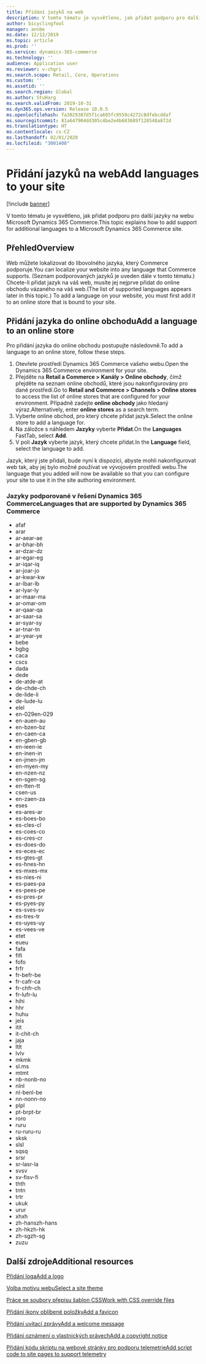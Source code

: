 ```yaml
---
title: Přidání jazyků na web
description: V tomto tématu je vysvětleno, jak přidat podporu pro další jazyky na webu Microsoft Dynamics 365 Commerce.
author: bicyclingfool
manager: annbe
ms.date: 12/12/2019
ms.topic: article
ms.prod: ''
ms.service: dynamics-365-commerce
ms.technology: ''
audience: Application user
ms.reviewer: v-chgri
ms.search.scope: Retail, Core, Operations
ms.custom: ''
ms.assetid: ''
ms.search.region: Global
ms.author: StuHarg
ms.search.validFrom: 2019-10-31
ms.dyn365.ops.version: Release 10.0.5
ms.openlocfilehash: fa3029387d5f1ca605fc9559c4272c8dfebcddaf
ms.sourcegitcommit: 81a647904dd305c4be2e4b683689f128548a872d
ms.translationtype: HT
ms.contentlocale: cs-CZ
ms.lasthandoff: 02/01/2020
ms.locfileid: "3001408"
---
```

# <a name="add-languages-to-your-site"></a><span data-ttu-id="dd7e7-103">Přidání jazyků na web</span><span class="sxs-lookup"><span data-stu-id="dd7e7-103">Add languages to your site</span></span>


[!include [banner](includes/banner.md)]

<span data-ttu-id="dd7e7-104">V tomto tématu je vysvětleno, jak přidat podporu pro další jazyky na webu Microsoft Dynamics 365 Commerce.</span><span class="sxs-lookup"><span data-stu-id="dd7e7-104">This topic explains how to add support for additional languages to a Microsoft Dynamics 365 Commerce site.</span></span>

## <a name="overview"></a><span data-ttu-id="dd7e7-105">Přehled</span><span class="sxs-lookup"><span data-stu-id="dd7e7-105">Overview</span></span>

<span data-ttu-id="dd7e7-106">Web můžete lokalizovat do libovolného jazyka, který Commerce podporuje.</span><span class="sxs-lookup"><span data-stu-id="dd7e7-106">You can localize your website into any language that Commerce supports.</span></span> <span data-ttu-id="dd7e7-107">(Seznam podporovaných jazyků je uveden dále v tomto tématu.) Chcete-li přidat jazyk na váš web, musíte jej nejprve přidat do online obchodu vázaného na váš web.</span><span class="sxs-lookup"><span data-stu-id="dd7e7-107">(The list of supported languages appears later in this topic.) To add a language on your website, you must first add it to an online store that is bound to your site.</span></span>

## <a name="add-a-language-to-an-online-store"></a><span data-ttu-id="dd7e7-108">Přidání jazyka do online obchodu</span><span class="sxs-lookup"><span data-stu-id="dd7e7-108">Add a language to an online store</span></span>

<span data-ttu-id="dd7e7-109">Pro přidání jazyka do online obchodu postupujte následovně.</span><span class="sxs-lookup"><span data-stu-id="dd7e7-109">To add a language to an online store, follow these steps.</span></span>

1. <span data-ttu-id="dd7e7-110">Otevřete prostředí Dynamics 365 Commerce vašeho webu.</span><span class="sxs-lookup"><span data-stu-id="dd7e7-110">Open the Dynamics 365 Commerce environment for your site.</span></span>
1. <span data-ttu-id="dd7e7-111">Přejděte na **Retail a Commerce \> Kanály \> Online obchody**, čímž přejděte na seznam online obchodů, které jsou nakonfigurovány pro dané prostředí.</span><span class="sxs-lookup"><span data-stu-id="dd7e7-111">Go to **Retail and Commerce \> Channels \> Online stores** to access the list of online stores that are configured for your environment.</span></span> <span data-ttu-id="dd7e7-112">Případně zadejte **online obchody** jako hledaný výraz.</span><span class="sxs-lookup"><span data-stu-id="dd7e7-112">Alternatively, enter **online stores** as a search term.</span></span>
1. <span data-ttu-id="dd7e7-113">Vyberte online obchod, pro který chcete přidat jazyk.</span><span class="sxs-lookup"><span data-stu-id="dd7e7-113">Select the online store to add a language for.</span></span>
1. <span data-ttu-id="dd7e7-114">Na záložce s náhledem **Jazyky** vyberte **Přidat**.</span><span class="sxs-lookup"><span data-stu-id="dd7e7-114">On the **Languages** FastTab, select **Add**.</span></span>
1. <span data-ttu-id="dd7e7-115">V poli **Jazyk** vyberte jazyk, který chcete přidat.</span><span class="sxs-lookup"><span data-stu-id="dd7e7-115">In the **Language** field, select the language to add.</span></span>

<span data-ttu-id="dd7e7-116">Jazyk, který jste přidali, bude nyní k dispozici, abyste mohli nakonfigurovat web tak, aby jej bylo možné používat ve vývojovém prostředí webu.</span><span class="sxs-lookup"><span data-stu-id="dd7e7-116">The language that you added will now be available so that you can configure your site to use it in the site authoring environment.</span></span>

### <a name="languages-that-are-supported-by-dynamics-365-commerce"></a><span data-ttu-id="dd7e7-117">Jazyky podporované v řešení Dynamics 365 Commerce</span><span class="sxs-lookup"><span data-stu-id="dd7e7-117">Languages that are supported by Dynamics 365 Commerce</span></span>

- <span data-ttu-id="dd7e7-118">af</span><span class="sxs-lookup"><span data-stu-id="dd7e7-118">af</span></span>
- <span data-ttu-id="dd7e7-119">ar</span><span class="sxs-lookup"><span data-stu-id="dd7e7-119">ar</span></span>
- <span data-ttu-id="dd7e7-120">ar-ae</span><span class="sxs-lookup"><span data-stu-id="dd7e7-120">ar-ae</span></span>
- <span data-ttu-id="dd7e7-121">ar-bh</span><span class="sxs-lookup"><span data-stu-id="dd7e7-121">ar-bh</span></span>
- <span data-ttu-id="dd7e7-122">ar-dz</span><span class="sxs-lookup"><span data-stu-id="dd7e7-122">ar-dz</span></span>
- <span data-ttu-id="dd7e7-123">ar-eg</span><span class="sxs-lookup"><span data-stu-id="dd7e7-123">ar-eg</span></span>
- <span data-ttu-id="dd7e7-124">ar-iq</span><span class="sxs-lookup"><span data-stu-id="dd7e7-124">ar-iq</span></span>
- <span data-ttu-id="dd7e7-125">ar-jo</span><span class="sxs-lookup"><span data-stu-id="dd7e7-125">ar-jo</span></span>
- <span data-ttu-id="dd7e7-126">ar-kw</span><span class="sxs-lookup"><span data-stu-id="dd7e7-126">ar-kw</span></span>
- <span data-ttu-id="dd7e7-127">ar-lb</span><span class="sxs-lookup"><span data-stu-id="dd7e7-127">ar-lb</span></span>
- <span data-ttu-id="dd7e7-128">ar-ly</span><span class="sxs-lookup"><span data-stu-id="dd7e7-128">ar-ly</span></span>
- <span data-ttu-id="dd7e7-129">ar-ma</span><span class="sxs-lookup"><span data-stu-id="dd7e7-129">ar-ma</span></span>
- <span data-ttu-id="dd7e7-130">ar-om</span><span class="sxs-lookup"><span data-stu-id="dd7e7-130">ar-om</span></span>
- <span data-ttu-id="dd7e7-131">ar-qa</span><span class="sxs-lookup"><span data-stu-id="dd7e7-131">ar-qa</span></span>
- <span data-ttu-id="dd7e7-132">ar-sa</span><span class="sxs-lookup"><span data-stu-id="dd7e7-132">ar-sa</span></span>
- <span data-ttu-id="dd7e7-133">ar-sy</span><span class="sxs-lookup"><span data-stu-id="dd7e7-133">ar-sy</span></span>
- <span data-ttu-id="dd7e7-134">ar-tn</span><span class="sxs-lookup"><span data-stu-id="dd7e7-134">ar-tn</span></span>
- <span data-ttu-id="dd7e7-135">ar-ye</span><span class="sxs-lookup"><span data-stu-id="dd7e7-135">ar-ye</span></span>
- <span data-ttu-id="dd7e7-136">be</span><span class="sxs-lookup"><span data-stu-id="dd7e7-136">be</span></span>
- <span data-ttu-id="dd7e7-137">bg</span><span class="sxs-lookup"><span data-stu-id="dd7e7-137">bg</span></span>
- <span data-ttu-id="dd7e7-138">ca</span><span class="sxs-lookup"><span data-stu-id="dd7e7-138">ca</span></span>
- <span data-ttu-id="dd7e7-139">cs</span><span class="sxs-lookup"><span data-stu-id="dd7e7-139">cs</span></span>
- <span data-ttu-id="dd7e7-140">da</span><span class="sxs-lookup"><span data-stu-id="dd7e7-140">da</span></span>
- <span data-ttu-id="dd7e7-141">de</span><span class="sxs-lookup"><span data-stu-id="dd7e7-141">de</span></span>
- <span data-ttu-id="dd7e7-142">de-at</span><span class="sxs-lookup"><span data-stu-id="dd7e7-142">de-at</span></span>
- <span data-ttu-id="dd7e7-143">de-ch</span><span class="sxs-lookup"><span data-stu-id="dd7e7-143">de-ch</span></span>
- <span data-ttu-id="dd7e7-144">de-li</span><span class="sxs-lookup"><span data-stu-id="dd7e7-144">de-li</span></span>
- <span data-ttu-id="dd7e7-145">de-lu</span><span class="sxs-lookup"><span data-stu-id="dd7e7-145">de-lu</span></span>
- <span data-ttu-id="dd7e7-146">el</span><span class="sxs-lookup"><span data-stu-id="dd7e7-146">el</span></span>
- <span data-ttu-id="dd7e7-147">en-029</span><span class="sxs-lookup"><span data-stu-id="dd7e7-147">en-029</span></span>
- <span data-ttu-id="dd7e7-148">en-au</span><span class="sxs-lookup"><span data-stu-id="dd7e7-148">en-au</span></span>
- <span data-ttu-id="dd7e7-149">en-bz</span><span class="sxs-lookup"><span data-stu-id="dd7e7-149">en-bz</span></span>
- <span data-ttu-id="dd7e7-150">en-ca</span><span class="sxs-lookup"><span data-stu-id="dd7e7-150">en-ca</span></span>
- <span data-ttu-id="dd7e7-151">en-gb</span><span class="sxs-lookup"><span data-stu-id="dd7e7-151">en-gb</span></span>
- <span data-ttu-id="dd7e7-152">en-ie</span><span class="sxs-lookup"><span data-stu-id="dd7e7-152">en-ie</span></span>
- <span data-ttu-id="dd7e7-153">en-in</span><span class="sxs-lookup"><span data-stu-id="dd7e7-153">en-in</span></span>
- <span data-ttu-id="dd7e7-154">en-jm</span><span class="sxs-lookup"><span data-stu-id="dd7e7-154">en-jm</span></span>
- <span data-ttu-id="dd7e7-155">en-my</span><span class="sxs-lookup"><span data-stu-id="dd7e7-155">en-my</span></span>
- <span data-ttu-id="dd7e7-156">en-nz</span><span class="sxs-lookup"><span data-stu-id="dd7e7-156">en-nz</span></span>
- <span data-ttu-id="dd7e7-157">en-sg</span><span class="sxs-lookup"><span data-stu-id="dd7e7-157">en-sg</span></span>
- <span data-ttu-id="dd7e7-158">en-tt</span><span class="sxs-lookup"><span data-stu-id="dd7e7-158">en-tt</span></span>
- <span data-ttu-id="dd7e7-159">cs</span><span class="sxs-lookup"><span data-stu-id="dd7e7-159">en-us</span></span>
- <span data-ttu-id="dd7e7-160">en-za</span><span class="sxs-lookup"><span data-stu-id="dd7e7-160">en-za</span></span>
- <span data-ttu-id="dd7e7-161">es</span><span class="sxs-lookup"><span data-stu-id="dd7e7-161">es</span></span>
- <span data-ttu-id="dd7e7-162">es-ar</span><span class="sxs-lookup"><span data-stu-id="dd7e7-162">es-ar</span></span>
- <span data-ttu-id="dd7e7-163">es-bo</span><span class="sxs-lookup"><span data-stu-id="dd7e7-163">es-bo</span></span>
- <span data-ttu-id="dd7e7-164">es-cl</span><span class="sxs-lookup"><span data-stu-id="dd7e7-164">es-cl</span></span>
- <span data-ttu-id="dd7e7-165">es-co</span><span class="sxs-lookup"><span data-stu-id="dd7e7-165">es-co</span></span>
- <span data-ttu-id="dd7e7-166">es-cr</span><span class="sxs-lookup"><span data-stu-id="dd7e7-166">es-cr</span></span>
- <span data-ttu-id="dd7e7-167">es-do</span><span class="sxs-lookup"><span data-stu-id="dd7e7-167">es-do</span></span>
- <span data-ttu-id="dd7e7-168">es-ec</span><span class="sxs-lookup"><span data-stu-id="dd7e7-168">es-ec</span></span>
- <span data-ttu-id="dd7e7-169">es-gt</span><span class="sxs-lookup"><span data-stu-id="dd7e7-169">es-gt</span></span>
- <span data-ttu-id="dd7e7-170">es-hn</span><span class="sxs-lookup"><span data-stu-id="dd7e7-170">es-hn</span></span>
- <span data-ttu-id="dd7e7-171">es-mx</span><span class="sxs-lookup"><span data-stu-id="dd7e7-171">es-mx</span></span>
- <span data-ttu-id="dd7e7-172">es-ni</span><span class="sxs-lookup"><span data-stu-id="dd7e7-172">es-ni</span></span>
- <span data-ttu-id="dd7e7-173">es-pa</span><span class="sxs-lookup"><span data-stu-id="dd7e7-173">es-pa</span></span>
- <span data-ttu-id="dd7e7-174">es-pe</span><span class="sxs-lookup"><span data-stu-id="dd7e7-174">es-pe</span></span>
- <span data-ttu-id="dd7e7-175">es-pr</span><span class="sxs-lookup"><span data-stu-id="dd7e7-175">es-pr</span></span>
- <span data-ttu-id="dd7e7-176">es-py</span><span class="sxs-lookup"><span data-stu-id="dd7e7-176">es-py</span></span>
- <span data-ttu-id="dd7e7-177">es-sv</span><span class="sxs-lookup"><span data-stu-id="dd7e7-177">es-sv</span></span>
- <span data-ttu-id="dd7e7-178">es-tr</span><span class="sxs-lookup"><span data-stu-id="dd7e7-178">es-tr</span></span>
- <span data-ttu-id="dd7e7-179">es-uy</span><span class="sxs-lookup"><span data-stu-id="dd7e7-179">es-uy</span></span>
- <span data-ttu-id="dd7e7-180">es-ve</span><span class="sxs-lookup"><span data-stu-id="dd7e7-180">es-ve</span></span>
- <span data-ttu-id="dd7e7-181">et</span><span class="sxs-lookup"><span data-stu-id="dd7e7-181">et</span></span>
- <span data-ttu-id="dd7e7-182">eu</span><span class="sxs-lookup"><span data-stu-id="dd7e7-182">eu</span></span>
- <span data-ttu-id="dd7e7-183">fa</span><span class="sxs-lookup"><span data-stu-id="dd7e7-183">fa</span></span>
- <span data-ttu-id="dd7e7-184">fi</span><span class="sxs-lookup"><span data-stu-id="dd7e7-184">fi</span></span>
- <span data-ttu-id="dd7e7-185">fo</span><span class="sxs-lookup"><span data-stu-id="dd7e7-185">fo</span></span>
- <span data-ttu-id="dd7e7-186">fr</span><span class="sxs-lookup"><span data-stu-id="dd7e7-186">fr</span></span>
- <span data-ttu-id="dd7e7-187">fr-be</span><span class="sxs-lookup"><span data-stu-id="dd7e7-187">fr-be</span></span>
- <span data-ttu-id="dd7e7-188">fr-ca</span><span class="sxs-lookup"><span data-stu-id="dd7e7-188">fr-ca</span></span>
- <span data-ttu-id="dd7e7-189">fr-ch</span><span class="sxs-lookup"><span data-stu-id="dd7e7-189">fr-ch</span></span>
- <span data-ttu-id="dd7e7-190">fr-lu</span><span class="sxs-lookup"><span data-stu-id="dd7e7-190">fr-lu</span></span>
- <span data-ttu-id="dd7e7-191">hi</span><span class="sxs-lookup"><span data-stu-id="dd7e7-191">hi</span></span>
- <span data-ttu-id="dd7e7-192">h</span><span class="sxs-lookup"><span data-stu-id="dd7e7-192">hr</span></span>
- <span data-ttu-id="dd7e7-193">hu</span><span class="sxs-lookup"><span data-stu-id="dd7e7-193">hu</span></span>
- <span data-ttu-id="dd7e7-194">je</span><span class="sxs-lookup"><span data-stu-id="dd7e7-194">is</span></span>
- <span data-ttu-id="dd7e7-195">it</span><span class="sxs-lookup"><span data-stu-id="dd7e7-195">it</span></span>
- <span data-ttu-id="dd7e7-196">it-ch</span><span class="sxs-lookup"><span data-stu-id="dd7e7-196">it-ch</span></span>
- <span data-ttu-id="dd7e7-197">ja</span><span class="sxs-lookup"><span data-stu-id="dd7e7-197">ja</span></span>
- <span data-ttu-id="dd7e7-198">lt</span><span class="sxs-lookup"><span data-stu-id="dd7e7-198">lt</span></span>
- <span data-ttu-id="dd7e7-199">lv</span><span class="sxs-lookup"><span data-stu-id="dd7e7-199">lv</span></span>
- <span data-ttu-id="dd7e7-200">mk</span><span class="sxs-lookup"><span data-stu-id="dd7e7-200">mk</span></span>
- <span data-ttu-id="dd7e7-201">sl.</span><span class="sxs-lookup"><span data-stu-id="dd7e7-201">ms</span></span>
- <span data-ttu-id="dd7e7-202">mt</span><span class="sxs-lookup"><span data-stu-id="dd7e7-202">mt</span></span>
- <span data-ttu-id="dd7e7-203">nb-no</span><span class="sxs-lookup"><span data-stu-id="dd7e7-203">nb-no</span></span>
- <span data-ttu-id="dd7e7-204">nl</span><span class="sxs-lookup"><span data-stu-id="dd7e7-204">nl</span></span>
- <span data-ttu-id="dd7e7-205">nl-be</span><span class="sxs-lookup"><span data-stu-id="dd7e7-205">nl-be</span></span>
- <span data-ttu-id="dd7e7-206">nn-no</span><span class="sxs-lookup"><span data-stu-id="dd7e7-206">nn-no</span></span>
- <span data-ttu-id="dd7e7-207">pl</span><span class="sxs-lookup"><span data-stu-id="dd7e7-207">pl</span></span>
- <span data-ttu-id="dd7e7-208">pt-br</span><span class="sxs-lookup"><span data-stu-id="dd7e7-208">pt-br</span></span>
- <span data-ttu-id="dd7e7-209">ro</span><span class="sxs-lookup"><span data-stu-id="dd7e7-209">ro</span></span>
- <span data-ttu-id="dd7e7-210">ru</span><span class="sxs-lookup"><span data-stu-id="dd7e7-210">ru</span></span>
- <span data-ttu-id="dd7e7-211">ru-ru</span><span class="sxs-lookup"><span data-stu-id="dd7e7-211">ru-ru</span></span>
- <span data-ttu-id="dd7e7-212">sk</span><span class="sxs-lookup"><span data-stu-id="dd7e7-212">sk</span></span>
- <span data-ttu-id="dd7e7-213">sl</span><span class="sxs-lookup"><span data-stu-id="dd7e7-213">sl</span></span>
- <span data-ttu-id="dd7e7-214">sq</span><span class="sxs-lookup"><span data-stu-id="dd7e7-214">sq</span></span>
- <span data-ttu-id="dd7e7-215">sr</span><span class="sxs-lookup"><span data-stu-id="dd7e7-215">sr</span></span>
- <span data-ttu-id="dd7e7-216">sr-la</span><span class="sxs-lookup"><span data-stu-id="dd7e7-216">sr-la</span></span>
- <span data-ttu-id="dd7e7-217">sv</span><span class="sxs-lookup"><span data-stu-id="dd7e7-217">sv</span></span>
- <span data-ttu-id="dd7e7-218">sv-fi</span><span class="sxs-lookup"><span data-stu-id="dd7e7-218">sv-fi</span></span>
- <span data-ttu-id="dd7e7-219">th</span><span class="sxs-lookup"><span data-stu-id="dd7e7-219">th</span></span>
- <span data-ttu-id="dd7e7-220">tn</span><span class="sxs-lookup"><span data-stu-id="dd7e7-220">tn</span></span>
- <span data-ttu-id="dd7e7-221">tr</span><span class="sxs-lookup"><span data-stu-id="dd7e7-221">tr</span></span>
- <span data-ttu-id="dd7e7-222">uk</span><span class="sxs-lookup"><span data-stu-id="dd7e7-222">uk</span></span>
- <span data-ttu-id="dd7e7-223">ur</span><span class="sxs-lookup"><span data-stu-id="dd7e7-223">ur</span></span>
- <span data-ttu-id="dd7e7-224">xh</span><span class="sxs-lookup"><span data-stu-id="dd7e7-224">xh</span></span>
- <span data-ttu-id="dd7e7-225">zh-hans</span><span class="sxs-lookup"><span data-stu-id="dd7e7-225">zh-hans</span></span>
- <span data-ttu-id="dd7e7-226">zh-hk</span><span class="sxs-lookup"><span data-stu-id="dd7e7-226">zh-hk</span></span>
- <span data-ttu-id="dd7e7-227">zh-sg</span><span class="sxs-lookup"><span data-stu-id="dd7e7-227">zh-sg</span></span>
- <span data-ttu-id="dd7e7-228">zu</span><span class="sxs-lookup"><span data-stu-id="dd7e7-228">zu</span></span>

## <a name="additional-resources"></a><span data-ttu-id="dd7e7-229">Další zdroje</span><span class="sxs-lookup"><span data-stu-id="dd7e7-229">Additional resources</span></span>

[<span data-ttu-id="dd7e7-230">Přidání loga</span><span class="sxs-lookup"><span data-stu-id="dd7e7-230">Add a logo</span></span>](add-logo.md)

[<span data-ttu-id="dd7e7-231">Volba motivu webu</span><span class="sxs-lookup"><span data-stu-id="dd7e7-231">Select a site theme</span></span>](select-site-theme.md)

[<span data-ttu-id="dd7e7-232">Práce se soubory přepisu šablon CSS</span><span class="sxs-lookup"><span data-stu-id="dd7e7-232">Work with CSS override files</span></span>](css-override-files.md)

[<span data-ttu-id="dd7e7-233">Přidání ikony oblíbené položky</span><span class="sxs-lookup"><span data-stu-id="dd7e7-233">Add a favicon</span></span>](add-favicon.md)

[<span data-ttu-id="dd7e7-234">Přidání uvítací zprávy</span><span class="sxs-lookup"><span data-stu-id="dd7e7-234">Add a welcome message</span></span>](add-welcome-message.md)

[<span data-ttu-id="dd7e7-235">Přidání oznámení o vlastnických právech</span><span class="sxs-lookup"><span data-stu-id="dd7e7-235">Add a copyright notice</span></span>](add-copyright-notice.md)

[<span data-ttu-id="dd7e7-236">Přidání kódu skriptu na webové stránky pro podporu telemetrie</span><span class="sxs-lookup"><span data-stu-id="dd7e7-236">Add script code to site pages to support telemetry</span></span>](add-telemetry.md)

